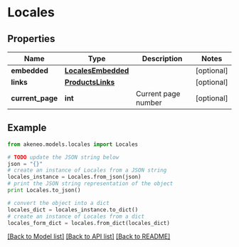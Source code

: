 # Locales


## Properties
Name | Type | Description | Notes
------------ | ------------- | ------------- | -------------
**embedded** | [**LocalesEmbedded**](LocalesEmbedded.md) |  | [optional] 
**links** | [**ProductsLinks**](ProductsLinks.md) |  | [optional] 
**current_page** | **int** | Current page number | [optional] 

## Example

```python
from akeneo.models.locales import Locales

# TODO update the JSON string below
json = "{}"
# create an instance of Locales from a JSON string
locales_instance = Locales.from_json(json)
# print the JSON string representation of the object
print Locales.to_json()

# convert the object into a dict
locales_dict = locales_instance.to_dict()
# create an instance of Locales from a dict
locales_form_dict = locales.from_dict(locales_dict)
```
[[Back to Model list]](../README.md#documentation-for-models) [[Back to API list]](../README.md#documentation-for-api-endpoints) [[Back to README]](../README.md)



